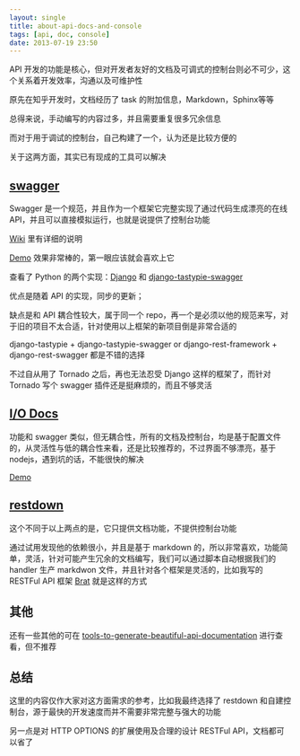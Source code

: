 ```yaml
---
layout: single
title: about-api-docs-and-console
tags: [api, doc, console]
date: 2013-07-19 23:50
---
```


API 开发的功能是核心，但对开发者友好的文档及可调式的控制台则必不可少，这个关系着开发效率，沟通以及可维护性

原先在知乎开发时，文档经历了 task 的附加信息，Markdown，Sphinx等等

总得来说，手动编写的内容过多，并且需要重复很多冗余信息

而对于用于调试的控制台，自己构建了一个，认为还是比较方便的

关于这两方面，其实已有现成的工具可以解决

## [swagger](https://developers.helloreverb.com/swagger/)

Swagger 是一个规范，并且作为一个框架它完整实现了通过代码生成漂亮的在线 API，并且可以直接模拟运行，也就是说提供了控制台功能

[Wiki](https://github.com/wordnik/swagger-core/wiki) 里有详细的说明

[Demo](http://petstore.swagger.wordnik.com/) 效果非常棒的，第一眼应该就会喜欢上它

查看了 Python 的两个实现：[Django](https://github.com/marcgibbons/django-rest-swagger) 和 [django-tastypie-swagger](https://github.com/concentricsky/django-tastypie-swagger)

优点是随着 API 的实现，同步的更新；

缺点是和 API 耦合性较大，属于同一个 repo，再一个是必须以他的规范来写，对于旧的项目不太合适，针对使用以上框架的新项目倒是非常合适的

django-tastypie + django-tastypie-swagger or django-rest-framework + django-rest-swagger 都是不错的选择

不过自从用了 Tornado 之后，再也无法忍受 Django 这样的框架了，而针对 Tornado 写个 swagger 插件还是挺麻烦的，而且不够灵活

## [I/O Docs](https://github.com/mashery/iodocs)

功能和 swagger 类似，但无耦合性，所有的文档及控制台，均是基于配置文件的，从灵活性与低的耦合性来看，还是比较推荐的，不过界面不够漂亮，基于 nodejs，遇到坑的话，不能很快的解决

[Demo](http://developer.mashery.com/iodocs)

## [restdown](https://github.com/trentm/restdown)

这个不同于以上两点的是，它只提供文档功能，不提供控制台功能

通过试用发现他的依赖很小，并且是基于 markdown 的，所以非常喜欢，功能简单，灵活，针对可能产生冗余的文档编写，我们可以通过脚本自动根据我们的 handler 生产 markdwon 文件，并且针对各个框架是灵活的，比如我写的 RESTFul API 框架 [Brat](https://github.com/iamsk/brat) 就是这样的方式

## 其他

还有一些其他的可在 [tools-to-generate-beautiful-api-documentation](http://www.mattsilverman.com/2013/02/tools-to-generate-beautiful-api-documentation.html) 进行查看，但不推荐

## 总结

这里的内容仅作大家对这方面需求的参考，比如我最终选择了 restdown 和自建控制台，源于最快的开发速度而并不需要非常完整与强大的功能

另一点是对 HTTP OPTIONS 的扩展使用及合理的设计 RESTFul API，文档都可以省了